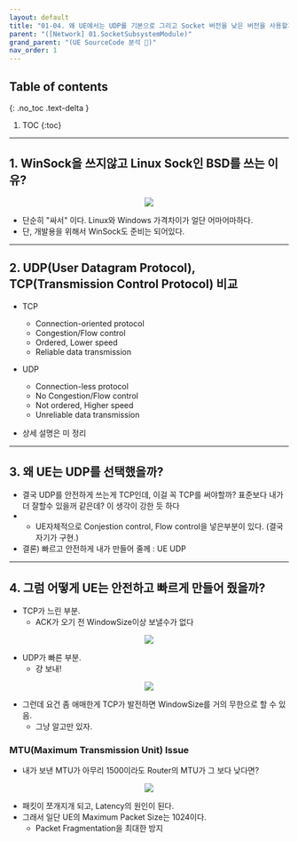 ```yaml
---
layout: default
title: "01-04. 왜 UE에서는 UDP를 기본으로 그리고 Socket 버전을 낮은 버전을 사용할까?"
parent: "([Network] 01.SocketSubsystemModule)"
grand_parent: "(UE SourceCode 분석 🤖)"
nav_order: 1
---
```


## Table of contents
{: .no_toc .text-delta }

1. TOC
{:toc}

---

## 1. WinSock을 쓰지않고 Linux Sock인 BSD를 쓰는 이유?

<p align="center">
  <img src="https://taehyungs-programming-blog.github.io/blog/assets/images/unreal/engine_net_study/01.04_01.png"/>
</p>

* 단순히 "싸서" 이다. Linux와 Windows 가격차이가 얼단 어마어마하다.
* 단, 개발용을 위해서 WinSock도 준비는 되어있다.

---

## 2. UDP(User Datagram Protocol), TCP(Transmission Control Protocol) 비교

* TCP	
    * Connection-oriented protocol
    * Congestion/Flow control
    * Ordered, Lower speed
    * Reliable data transmission
* UDP
    * Connection-less protocol
    * No Congestion/Flow control
    * Not ordered, Higher speed
    * Unreliable data transmission

* 상세 설명은 미 정리

---

## 3. 왜 UE는 UDP를 선택했을까?

* 결국 UDP를 안전하게 쓰는게 TCP인데, 이걸 꼭 TCP를 써야할까? 표준보다 내가 더 잘할수 있을꺼 같은데? 이 생각이 강한 듯 하다
* + UE자체적으로 Conjestion control, Flow control을 넣은부분이 있다. (결국 자기가 구현.)
* 결론) 빠르고 안전하게 내가 만들어 줄께 : UE UDP

---

## 4. 그럼 어떻게 UE는 안전하고 빠르게 만들어 줬을까?

* TCP가 느린 부분.
    * ACK가 오기 전 WindowSize이상 보낼수가 없다

<p align="center">
  <img src="https://taehyungs-programming-blog.github.io/blog/assets/images/unreal/engine_net_study/01.04_02.png"/>
</p>

* UDP가 빠른 부분.
    * 걍 보내!

<p align="center">
  <img src="https://taehyungs-programming-blog.github.io/blog/assets/images/unreal/engine_net_study/01.04_03.png"/>
</p>

* 그런데 요건 좀 애매한게 TCP가 발전하면 WindowSize를 거의 무한으로 할 수 있음.
    * 그냥 알고만 있자.

### MTU(Maximum Transmission Unit) Issue

* 내가 보낸 MTU가 아무리 1500이라도 Router의 MTU가 그 보다 낮다면?

<p align="center">
  <img src="https://taehyungs-programming-blog.github.io/blog/assets/images/unreal/engine_net_study/01.04_04.png"/>
</p>

* 패킷이 쪼개지개 되고, Latency의 원인이 된다.
* 그래서 일단 UE의 Maximum Packet Size는 1024이다.
    * Packet Fragmentation을 최대한 방지


